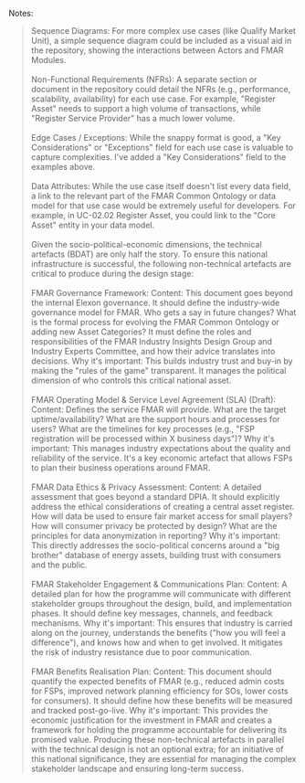 Notes:
>Sequence Diagrams: For more complex use cases (like Qualify Market Unit), a simple sequence diagram could be included as a visual aid in the repository, showing the interactions between Actors and FMAR Modules.<br><br>
>Non-Functional Requirements (NFRs): A separate section or document in the repository could detail the NFRs (e.g., performance, scalability, availability) for each use case. For example, "Register Asset" needs to support a high volume of transactions, while "Register Service Provider" has a much lower volume.<br><br>
>Edge Cases / Exceptions: While the snappy format is good, a "Key Considerations" or "Exceptions" field for each use case is valuable to capture complexities. I've added a "Key Considerations" field to the examples above.<br><br>
>Data Attributes: While the use case itself doesn't list every data field, a link to the relevant part of the FMAR Common Ontology or data model for that use case would be extremely useful for developers. For example, in UC-02.02 Register Asset, you could link to the "Core Asset" entity in your data model.<br><br>
Given the socio-political-economic dimensions, the technical artefacts (BDAT) are only half the story. To ensure this national infrastructure is successful, the following non-technical artefacts are critical to produce during the design stage:
<br><br>FMAR Governance Framework:
Content: This document goes beyond the internal Elexon governance. It should define the industry-wide governance model for FMAR. Who gets a say in future changes? What is the formal process for evolving the FMAR Common Ontology or adding new Asset Categories? It must define the roles and responsibilities of the FMAR Industry Insights Design Group and Industry Experts Committee, and how their advice translates into decisions.
Why it's important: This builds industry trust and buy-in by making the "rules of the game" transparent. It manages the political dimension of who controls this critical national asset.
<br><br>FMAR Operating Model & Service Level Agreement (SLA) (Draft):
Content: Defines the service FMAR will provide. What are the target uptime/availability? What are the support hours and processes for users? What are the timelines for key processes (e.g., "FSP registration will be processed within X business days")?
Why it's important: This manages industry expectations about the quality and reliability of the service. It's a key economic artefact that allows FSPs to plan their business operations around FMAR.
<br><br>FMAR Data Ethics & Privacy Assessment:
Content: A detailed assessment that goes beyond a standard DPIA. It should explicitly address the ethical considerations of creating a central asset register. How will data be used to ensure fair market access for small players? How will consumer privacy be protected by design? What are the principles for data anonymization in reporting?
Why it's important: This directly addresses the socio-political concerns around a "big brother" database of energy assets, building trust with consumers and the public.
<br><br>FMAR Stakeholder Engagement & Communications Plan:
Content: A detailed plan for how the programme will communicate with different stakeholder groups throughout the design, build, and implementation phases. It should define key messages, channels, and feedback mechanisms.
Why it's important: This ensures that industry is carried along on the journey, understands the benefits ("how you will feel a difference"), and knows how and when to get involved. It mitigates the risk of industry resistance due to poor communication.
<br><br>FMAR Benefits Realisation Plan:
Content: This document should quantify the expected benefits of FMAR (e.g., reduced admin costs for FSPs, improved network planning efficiency for SOs, lower costs for consumers). It should define how these benefits will be measured and tracked post-go-live.
Why it's important: This provides the economic justification for the investment in FMAR and creates a framework for holding the programme accountable for delivering its promised value.
Producing these non-technical artefacts in parallel with the technical design is not an optional extra; for an initiative of this national significance, they are essential for managing the complex stakeholder landscape and ensuring long-term success.
